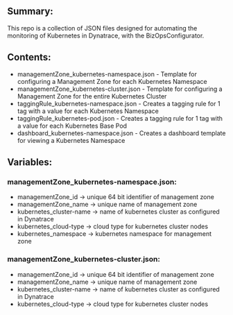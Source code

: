 ## Summary:
This repo is a collection of JSON files designed for automating the monitoring of Kubernetes in Dynatrace, with the BizOpsConfigurator.

## Contents:
* managementZone_kubernetes-namespace.json - Template for configuring a Management Zone for each Kubernetes Namespace
* managementZone_kubernetes-cluster.json - Template for configuring a Management Zone for the entire Kubernetes Cluster
* taggingRule_kubernetes-namespace.json - Creates a tagging rule for 1 tag with a value for each Kubernetes Namespace
* taggingRule_kubernetes-pod.json - Creates a tagging rule for 1 tag with a value for each Kubernetes Base Pod
* dashboard_kubernetes-namespace.json - Creates a dashboard template for viewing a Kubernetes Namespace

## Variables:
### managementZone_kubernetes-namespace.json:
* managementZone_id -> unique 64 bit identifier of management zone
* managementZone_name -> unique name of management zone
* kubernetes_cluster-name -> name of kubernetes cluster as configured in Dynatrace
* kubernetes_cloud-type -> cloud type for kubernetes cluster nodes
* kubernetes_namespace -> kubernetes namespace for management zone

### managementZone_kubernetes-cluster.json:
* managementZone_id -> unique 64 bit identifier of management zone
* managementZone_name -> unique name of management zone
* kubernetes_cluster-name -> name of kubernetes cluster as configured in Dynatrace
* kubernetes_cloud-type -> cloud type for kubernetes cluster nodes
